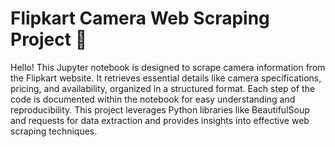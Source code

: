 # Flipkart Camera Web Scraping Project 📸

Hello! This Jupyter notebook is designed to scrape camera information from the Flipkart website. It retrieves essential details like camera specifications, pricing, and availability, organized in a structured format. Each step of the code is documented within the notebook for easy understanding and reproducibility. This project leverages Python libraries like BeautifulSoup and requests for data extraction and provides insights into effective web scraping techniques.
